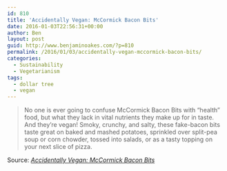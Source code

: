 ```yaml
---
id: 810
title: 'Accidentally Vegan: McCormick Bacon Bits'
date: 2016-01-03T22:56:31+00:00
author: Ben
layout: post
guid: http://www.benjaminoakes.com/?p=810
permalink: /2016/01/03/accidentally-vegan-mccormick-bacon-bits/
categories:
  - Sustainability
  - Vegetarianism
tags:
  - dollar tree
  - vegan
---
```

> No one is ever going to confuse McCormick Bacon Bits with “health” food, but what they lack in vital nutrients they make up for in taste. And they’re vegan! Smoky, crunchy, and salty, these fake-bacon bits taste great on baked and mashed potatoes, sprinkled over split-pea soup or corn chowder, tossed into salads, or as a tasty topping on your next slice of pizza.

Source: _[Accidentally Vegan: McCormick Bacon Bits](http://yummyplants.com/accidentally-vegan/accidentally-vegan-mccormick-bacon-bits/)_